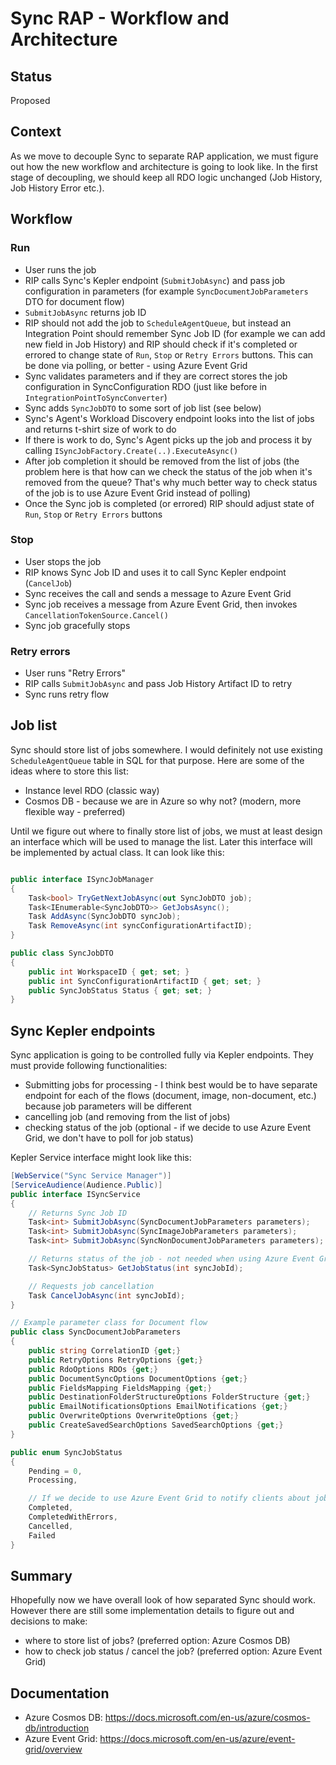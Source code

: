 # Sync RAP - Workflow and Architecture

## Status

Proposed

## Context

As we move to decouple Sync to separate RAP application, we must figure out how the new workflow and architecture is going to look like.
In the first stage of decoupling, we should keep all RDO logic unchanged (Job History, Job History Error etc.).

## Workflow

### Run

- User runs the job
- RIP calls Sync's Kepler endpoint (`SubmitJobAsync`) and pass job configuration in parameters (for example `SyncDocumentJobParameters` DTO for document flow)
- `SubmitJobAsync` returns job ID
- RIP should not add the job to `ScheduleAgentQueue`, but instead an Integration Point should remember Sync Job ID (for example we can add new field in Job History) and RIP should check if it's completed or errored to change state of `Run`, `Stop` or `Retry Errors` buttons. This can be done via polling, or better - using Azure Event Grid
- Sync validates parameters and if they are correct stores the job configuration in SyncConfiguration RDO (just like before in `IntegrationPointToSyncConverter`)
- Sync adds `SyncJobDTO` to some sort of job list (see below)
- Sync's Agent's Workload Discovery endpoint looks into the list of jobs and returns t-shirt size of work to do
- If there is work to do, Sync's Agent picks up the job and process it by calling `ISyncJobFactory.Create(..).ExecuteAsync()`
- After job completion it should be removed from the list of jobs (the problem here is that how can we check the status of the job when it's removed from the queue? That's why much better way to check status of the job is to use Azure Event Grid instead of polling)
- Once the Sync job is completed (or errored) RIP should adjust state of `Run`, `Stop` or `Retry Errors` buttons

### Stop

- User stops the job
- RIP knows Sync Job ID and uses it to call Sync Kepler endpoint (`CancelJob`)
- Sync receives the call and sends a message to Azure Event Grid
- Sync job receives a message from Azure Event Grid, then invokes `CancellationTokenSource.Cancel()`
- Sync job gracefully stops

### Retry errors

- User runs "Retry Errors"
- RIP calls `SubmitJobAsync` and pass Job History Artifact ID to retry
- Sync runs retry flow

## Job list

Sync should store list of jobs somewhere. I would definitely not use existing `ScheduleAgentQueue` table in SQL for that purpose. Here are some of the ideas where to store this list:

- Instance level RDO (classic way)
- Cosmos DB - because we are in Azure so why not? (modern, more flexible way - preferred)

Until we figure out where to finally store list of jobs, we must at least design an interface which will be used to manage the list. Later this interface will be implemented by actual class. It can look like this:

```cs

public interface ISyncJobManager
{
    Task<bool> TryGetNextJobAsync(out SyncJobDTO job);
    Task<IEnumerable<SyncJobDTO>> GetJobsAsync();
    Task AddAsync(SyncJobDTO syncJob);
    Task RemoveAsync(int syncConfigurationArtifactID);
}

public class SyncJobDTO
{
    public int WorkspaceID { get; set; }
    public int SyncConfigurationArtifactID { get; set; }
    public SyncJobStatus Status { get; set; }
}

```

## Sync Kepler endpoints

Sync application is going to be controlled fully via Kepler endpoints. They must provide following functionalities:

- Submitting jobs for processing - I think best would be to have separate endpoint for each of the flows (document, image, non-document, etc.) because job parameters will be different
- cancelling job (and removing from the list of jobs)
- checking status of the job (optional - if we decide to use Azure Event Grid, we don't have to poll for job status)

Kepler Service interface might look like this:

```cs
[WebService("Sync Service Manager")]
[ServiceAudience(Audience.Public)]
public interface ISyncService
{
    // Returns Sync Job ID
    Task<int> SubmitJobAsync(SyncDocumentJobParameters parameters);
    Task<int> SubmitJobAsync(SyncImageJobParameters parameters);
    Task<int> SubmitJobAsync(SyncNonDocumentJobParameters parameters);

    // Returns status of the job - not needed when using Azure Event Grid
    Task<SyncJobStatus> GetJobStatus(int syncJobId);

    // Requests job cancellation
    Task CancelJobAsync(int syncJobId);
}

// Example parameter class for Document flow
public class SyncDocumentJobParameters
{
    public string CorrelationID {get;}
    public RetryOptions RetryOptions {get;}
    public RdoOptions RDOs {get;}
    public DocumentSyncOptions DocumentOptions {get;}
    public FieldsMapping FieldsMapping {get;}
    public DestinationFolderStructureOptions FolderStructure {get;}
    public EmailNotificationsOptions EmailNotifications {get;}
    public OverwriteOptions OverwriteOptions {get;}
    public CreateSavedSearchOptions SavedSearchOptions {get;}
}

public enum SyncJobStatus
{
    Pending = 0,
    Processing,

    // If we decide to use Azure Event Grid to notify clients about job status, we won't need below statuses
    Completed,
    CompletedWithErrors,
    Cancelled,
    Failed
}

```

## Summary

Hhopefully now we have overall look of how separated Sync should work. However there are still some implementation details to figure out and decisions to make:

- where to store list of jobs? (preferred option: Azure Cosmos DB)
- how to check job status / cancel the job? (preferred option: Azure Event Grid)

## Documentation

- Azure Cosmos DB: <https://docs.microsoft.com/en-us/azure/cosmos-db/introduction>
- Azure Event Grid: <https://docs.microsoft.com/en-us/azure/event-grid/overview>
